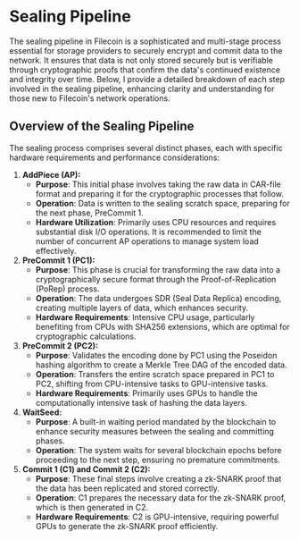 # Sealing Pipeline

The sealing pipeline in Filecoin is a sophisticated and multi-stage process essential for storage providers to securely encrypt and commit data to the network. It ensures that data is not only stored securely but is verifiable through cryptographic proofs that confirm the data's continued existence and integrity over time. Below, I provide a detailed breakdown of each step involved in the sealing pipeline, enhancing clarity and understanding for those new to Filecoin's network operations.

## Overview of the Sealing Pipeline

The sealing process comprises several distinct phases, each with specific hardware requirements and performance considerations:

1. **AddPiece (AP):**
   * **Purpose**: This initial phase involves taking the raw data in CAR-file format and preparing it for the cryptographic processes that follow.
   * **Operation**: Data is written to the sealing scratch space, preparing for the next phase, PreCommit 1.
   * **Hardware Utilization**: Primarily uses CPU resources and requires substantial disk I/O operations. It is recommended to limit the number of concurrent AP operations to manage system load effectively.
2. **PreCommit 1 (PC1):**
   * **Purpose**: This phase is crucial for transforming the raw data into a cryptographically secure format through the Proof-of-Replication (PoRep) process.
   * **Operation**: The data undergoes SDR (Seal Data Replica) encoding, creating multiple layers of data, which enhances security.
   * **Hardware Requirements**: Intensive CPU usage, particularly benefiting from CPUs with SHA256 extensions, which are optimal for cryptographic calculations.
3. **PreCommit 2 (PC2):**
   * **Purpose**: Validates the encoding done by PC1 using the Poseidon hashing algorithm to create a Merkle Tree DAG of the encoded data.
   * **Operation**: Transfers the entire scratch space prepared in PC1 to PC2, shifting from CPU-intensive tasks to GPU-intensive tasks.
   * **Hardware Requirements**: Primarily uses GPUs to handle the computationally intensive task of hashing the data layers.
4. **WaitSeed:**
   * **Purpose**: A built-in waiting period mandated by the blockchain to enhance security measures between the sealing and committing phases.
   * **Operation**: The system waits for several blockchain epochs before proceeding to the next step, ensuring no premature commitments.
5. **Commit 1 (C1) and Commit 2 (C2):**
   * **Purpose**: These final steps involve creating a zk-SNARK proof that the data has been replicated and stored correctly.
   * **Operation**: C1 prepares the necessary data for the zk-SNARK proof, which is then generated in C2.
   * **Hardware Requirements**: C2 is GPU-intensive, requiring powerful GPUs to generate the zk-SNARK proof efficiently.
